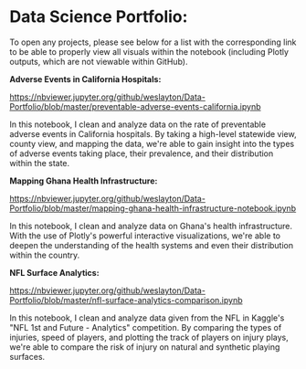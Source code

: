 # Data Science Portfolio:
To open any projects, please see below for a list with the corresponding link to be able to properly view all visuals within the notebook (including Plotly outputs, which are not viewable within GitHub).

**Adverse Events in California Hospitals:**

https://nbviewer.jupyter.org/github/weslayton/Data-Portfolio/blob/master/preventable-adverse-events-california.ipynb

In this notebook, I clean and analyze data on the rate of preventable adverse events in California hospitals. By taking a high-level statewide view, county view, and mapping the data, we're able to gain insight into the types of adverse events taking place, their prevalence, and their distribution within the state.

**Mapping Ghana Health Infrastructure:**

https://nbviewer.jupyter.org/github/weslayton/Data-Portfolio/blob/master/mapping-ghana-health-infrastructure-notebook.ipynb

In this notebook, I clean and analyze data on Ghana's health infrastructure. With the use of Plotly's powerful interactive visualizations, we're able to deepen the understanding of the health systems and even their distribution within the country.

**NFL Surface Analytics:**

https://nbviewer.jupyter.org/github/weslayton/Data-Portfolio/blob/master/nfl-surface-analytics-comparison.ipynb

In this notebook, I clean and analyze data given from the NFL in Kaggle's "NFL 1st and Future - Analytics" competition. By comparing the types of injuries, speed of players, and plotting the track of players on injury plays, we're able to compare the risk of injury on natural and synthetic playing surfaces.
